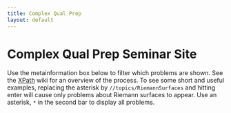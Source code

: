 ```yaml
---
title: Complex Qual Prep
layout: default
---
```

<head>
    <script>
        let testStart = 1601481600000; // Wed Sep 30 2020 09:00:00 GMT-0700 (Pacific Daylight Time)
        let testEnd = 1601492400000; // Wed Sep 30 2020 12:00:00 GMT-0700 (Pacific Daylight Time)
    </script>
    <script src="/scripts/problems.js" defer></script>
    <link rel="apple-touch-icon" sizes="180x180" href="/icons/complex/apple-touch-icon.png">
        <link rel="icon" type="image/png" sizes="32x32" href="/icons/complex/favicon-32x32.png">
        <link rel="icon" type="image/png" sizes="16x16" href="/icons/complex/favicon-16x16.png">
        <link rel="manifest" href="/site.webmanifest">
</head>

   
# Complex Qual Prep Seminar Site 

Use the metainformation box below to filter which problems are shown. See the [XPath](https://github.com/MathPeople/MathPeople.github.io/wiki/XPath) wiki for an overview of the process. To see some short and useful examples, replacing the asterisk by `//topics/RiemannSurfaces` and hitting enter will cause only problems about Riemann surfaces to appear. Use an asterisk, `*` in the second bar to display all problems.
<div id="problemsSpot" qual="complex"/>